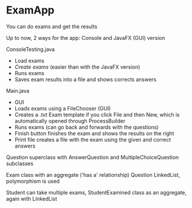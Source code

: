# ExamApp
You can do exams and get the results

Up to now, 2 ways for the app:
Console and JavaFX (GUI) version

ConsoleTesting.java
- Load exams
- *Create exams* (easier than with the JavaFX version)
- Runs exams
- Saves exam results into a file and shows corrects answers


Main.java
- GUI
- Loads exams using a FileChooser (GUI)
- Creates a .txt Exam template if you click File and then New, which is automatically opened through ProcessBuilder
- Runs exams (can go back and forwards with the questions)
- Finish button finishes the exam and shows the results on the right
- Print file creates a file with the exam using the given and correct answers

Question superclass with AnswerQuestion and MultipleChoiceQuestion subclasses

Exam class with an aggregate ('has a' relationship) Question LinkedList, polymorphism is used

Student can take multiple exams, StudentExamined class as an aggregate, again with LinkedList
